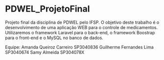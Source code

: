 # PDWEL_ProjetoFinal
Projeto final da disciplina de PDWEL pelo IFSP. 
O objetivo deste trabalho é o desenvolvimento de uma aplicação WEB para o controle de medicamentos. Utilizaremos o framework Laravel para o back-end, o framework 
Boostrap para o front-end e o MySQL no banco de dados.

Equipe:
Amanda Queiroz Carreiro SP3040836
Guilherme Fernandes Lima SP3040674
Samy Almeida SP304078X
